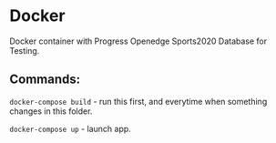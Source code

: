 # Docker
Docker container with Progress Openedge Sports2020 Database for Testing.

## Commands:
`docker-compose build` - run this first, and everytime when something changes in this folder.

`docker-compose up` - launch app.
